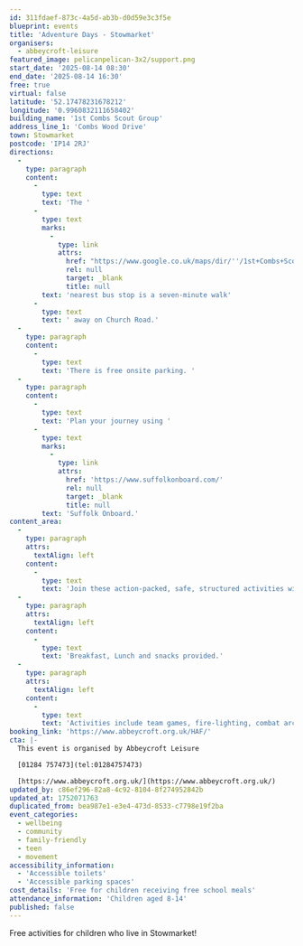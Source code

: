 ```yaml
---
id: 311fdaef-873c-4a5d-ab3b-d0d59e3c3f5e
blueprint: events
title: 'Adventure Days - Stowmarket'
organisers:
  - abbeycroft-leisure
featured_image: pelicanpelican-3x2/support.png
start_date: '2025-08-14 08:30'
end_date: '2025-08-14 16:30'
free: true
virtual: false
latitude: '52.17478231678212'
longitude: '0.9960832111658402'
building_name: '1st Combs Scout Group'
address_line_1: 'Combs Wood Drive'
town: Stowmarket
postcode: 'IP14 2RJ'
directions:
  -
    type: paragraph
    content:
      -
        type: text
        text: 'The '
      -
        type: text
        marks:
          -
            type: link
            attrs:
              href: "https://www.google.co.uk/maps/dir/''/1st+Combs+Scout+Group,+Combs+Wood+Dr,+Stowmarket+IP14+2RJ/@52.1745814,0.9914125,18.25z/data=!4m14!4m13!1m5!1m1!1s0x47d9a546466ddd5b:0x45344f306a22f94a!2m2!1d0.990902!2d52.17485!1m5!1m1!1s0x47d9a54782dc53ab:0x6dc43b53a3b57102!2m2!1d0.996066!2d52.1746276!3e2?entry=ttu&g_ep=EgoyMDI1MDcwNi4wIKXMDSoASAFQAw%3D%3D"
              rel: null
              target: _blank
              title: null
        text: 'nearest bus stop is a seven-minute walk'
      -
        type: text
        text: ' away on Church Road.'
  -
    type: paragraph
    content:
      -
        type: text
        text: 'There is free onsite parking. '
  -
    type: paragraph
    content:
      -
        type: text
        text: 'Plan your journey using '
      -
        type: text
        marks:
          -
            type: link
            attrs:
              href: 'https://www.suffolkonboard.com/'
              rel: null
              target: _blank
              title: null
        text: 'Suffolk Onboard.'
content_area:
  -
    type: paragraph
    attrs:
      textAlign: left
    content:
      -
        type: text
        text: 'Join these action-packed, safe, structured activities with fresh air in abundance, all under the careful eye of experienced outdoor instructors. '
  -
    type: paragraph
    attrs:
      textAlign: left
    content:
      -
        type: text
        text: 'Breakfast, Lunch and snacks provided.'
  -
    type: paragraph
    attrs:
      textAlign: left
    content:
      -
        type: text
        text: 'Activities include team games, fire-lighting, combat archery, archery, catapult building, swimming, geocaching and more. '
booking_link: 'https://www.abbeycroft.org.uk/HAF/'
cta: |-
  This event is organised by Abbeycroft Leisure

  [01284 757473](tel:01284757473)

  [https://www.abbeycroft.org.uk/](https://www.abbeycroft.org.uk/)
updated_by: c86ef296-82a8-4c92-8104-8f274952842b
updated_at: 1752071763
duplicated_from: bea987e1-e3e4-473d-8533-c7798e19f2ba
event_categories:
  - wellbeing
  - community
  - family-friendly
  - teen
  - movement
accessibility_information:
  - 'Accessible toilets'
  - 'Accessible parking spaces'
cost_details: 'Free for children receiving free school meals'
attendance_information: 'Children aged 8-14'
published: false
---
```

Free activities for children who live in Stowmarket!